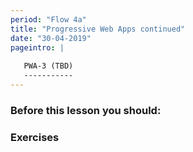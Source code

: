 ```yaml
---
period: "Flow 4a"
title: "Progressive Web Apps continued"
date: "30-04-2019"
pageintro: | 
   
   PWA-3 (TBD)
   -----------
---
```


### Before this lesson you should:
<!--readings_begin-->

<!--readings_end-->

### Exercises
<!--exercises_begin-->

<!--exercises_end-->
